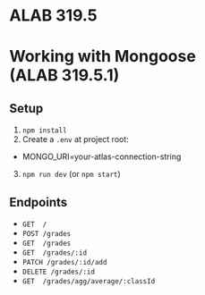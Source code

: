 # ALAB 319.5

# Working with Mongoose (ALAB 319.5.1)

## Setup

1. `npm install`
2. Create a `.env` at project root:

- MONGO_URI=your-atlas-connection-string

3. `npm run dev` (or `npm start`)

## Endpoints

- `GET  /`
- `POST /grades`
- `GET  /grades`
- `GET  /grades/:id`
- `PATCH /grades/:id/add`
- `DELETE /grades/:id`
- `GET  /grades/agg/average/:classId`
